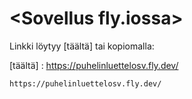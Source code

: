 # &lt;Sovellus fly.iossa&gt;

Linkki löytyy [täältä] tai kopiomalla:

[täältä] : https://puhelinluettelosv.fly.dev/


```
https://puhelinluettelosv.fly.dev/
```
